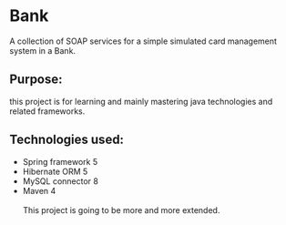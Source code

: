 # Bank
A collection of SOAP services for a simple simulated card management system in a Bank.
## Purpose:
this project is for learning and mainly mastering java technologies and related frameworks.
## Technologies used:
- Spring framework 5
- Hibernate ORM 5
- MySQL connector 8
- Maven 4</br>  
This project is going to be more and more extended.
